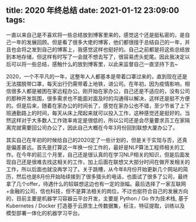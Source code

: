 title: 2020 年终总结
date: 2021-01-12 23:09:00
tags:
---
一直以来自己是不喜欢将一些总结放到博客里来的，感觉这个还是挺私密的，是自己一年的发展回顾。但是看了很多大佬的博客，他们都很擅于总结自己的一年，并且也会将之发到自己的博客上，我感觉这样也挺好的。自己之前都是将这些总结放到本地存储，但这样有时写了一会就不想去写了，很容易虎头蛇尾。因此我决定以后可以将一些总结，感触什么的放到博客里，以此来监督自己一直坚持下去~

<!--more-->

2020，一个不平凡的一年，这整年人人都基本是带着口罩过来的，直到现在还是无法摆脱带口罩，每天出行仍需带着上地铁，进公司。在年初，因为疫情影响，相信很多人都是被困在家远程办公。刚开始在家办公，自己还是不适应的，没有公司的那种开发氛围，很多需求也不能面对面及时的沟通得以解决，这样还是挺不方便的。但是后来，随着在家办公的时间长了，感觉在家办公也不错，至少节省了上下班通勤路上的时间，每天从床上爬起来就可以投入工作，这种感觉还是挺好的。当然这样对于大多数人工作效率肯定是很低的，所以公司还是会尽量要求员工在家隔离完就需要回公司办公了，因此自己大概在今年3月份回到联想大厦办公了。

其实自己在年初的时候给自己的2020定了一些计划的，但是关于实现与否，还真是偏差甚远。首先是打算这一年换一份工作的，最好是NLP算法工程师相关的工作。在今年的前三个月里，自己还是很认真的在学习NLP相关的知识，但是后面发现自己还是很难去找这相关的工作，加上后面在联想又大部分时间在做开发相关的工作，所以后面也就没再学习了。关于跳槽，从今年8月份开始更新几个网站的简历，然后也是8月份开始陆续接到了很多猎头的电话，也面试了很多了公司，最终拿了几个offer，待遇什么的较联想这边也有一定的涨幅。最后选择了一家互联网+金融的公司，信也科技，但不是算法相关的岗位，不过也挺符合自己的发展方向的，目前主要是机器学习容器云平台开发，主要是
Python / Go 作为技术栈, 基于 Kubernetes / Docker 打造基于云原生上传数据集，标注，特征提取，训练以及模型部署一体化的机器学习平台。